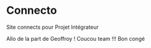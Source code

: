 # Connecto
Site connects pour Projet Intégrateur


Allo de la part de Geoffroy ! 
Coucou team !!! Bon congé